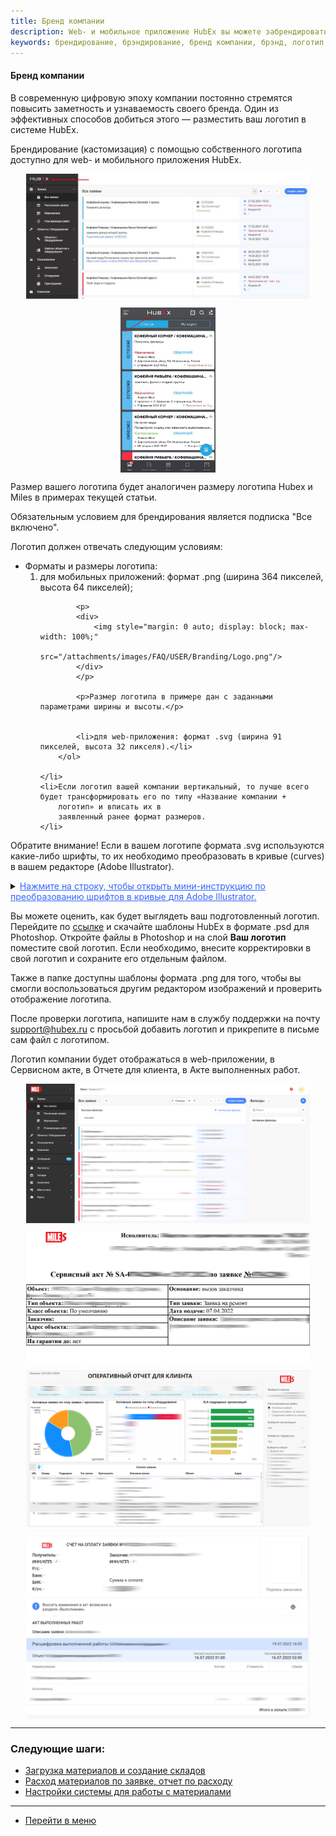 ```yaml
---
title: Бренд компании
description: Web- и мобильное приложение HubEx вы можете забрендировать с помощью собственного логотипа. Обязательным условием для использования собственного логотипа является подписка PROFI. Для того, чтобы добавить логоитип вашей компании, напишите нам в службу поддержки на почту support@hubex.ru с просьбой добавить логотип.
keywords: брендирование, брэндирование, бренд компании, брэнд, логотип, свой логотип, собственный логотип, hubex, хабекс, хубекс, хабикс
---
```


#### Бренд компании
<html>
<meta charset="utf-8">

</html>
<body>
<p>В современную цифровую эпоху компании постоянно стремятся повысить заметность и узнаваемость своего бренда. Один из
    эффективных способов добиться этого — разместить ваш логотип в системе HubEx. </p>
<p>Брендирование (кастомизация) с помощью собственного логотипа доступно для web- и мобильного приложения HubEx.</p>

<p>
<div>
    <img style="margin: 0 auto; display: block; max-width: 90%;"
         src="/attachments/images/FAQ/USER/Branding/LogoMain.jpg"/>
</div>
</p>
<p>
<div>
    <img style="margin: 0 auto; display: block; max-width: 30%;"
         src="/attachments/images/FAQ/USER/Branding/LogoMob.jpg"/>
</div>
</p>
<p>Размер вашего логотипа будет аналогичен размеру логотипа Hubex и Miles в примерах текущей статьи. </p>
<p> Обязательным условием для
    брендирования является подписка "Все включено". </p>


<p>Логотип должен отвечать следующим условиям:</p>
<ul>
    <li>Форматы и размеры логотипа:
        <ol>
            <li>для мобильных приложений: формат .png (ширина 364 пикселей, высота 64 пикселей);</li>

            <p>
            <div>
                <img style="margin: 0 auto; display: block; max-width: 100%;"
                     src="/attachments/images/FAQ/USER/Branding/Logo.png"/>
            </div>
            </p>

            <p>Размер логотипа в примере дан с заданными параметрами ширины и высоты.</p>


            <li>для web-приложения: формат .svg (ширина 91 пикселей, высота 32 пикселя).</li>
        </ol>

    </li>
    <li>Если логотип вашей компании вертикальный, то лучше всего будет трансформировать его по типу «Название компании +
        логотип» и вписать их в
        заявленный ранее формат размеров.
    </li>


</ul>

<p>Обратите внимание! Если в вашем логотипе формата .svg используются какие-либо шрифты, то их необходимо преобразовать
    в кривые (curves) в вашем редакторе (Adobe Illustrator).</p>

<p>
    <details>
        <summary><span style="text-decoration: underline; color: #3366ff;"><span>Нажмите на строку, чтобы открыть мини-инструкцию по преобразованию шрифтов в кривые для Adobe Illustrator.</span></span>
        </summary>
<p>Два способа преобразования шрифта в кривые:</p>
<ol>
    <li>Первый способ:
    <ul>
        <li>выделите текстовую надпись и щелкните правой кнопкой мыши, затем в контекстном меню выберите пункт <strong>Преобразовать в кривые</strong>; 
        <li>сохраните логотип.</li>
            <p><div>
                <img style="margin: 0 auto; margin-right: -50px; display: block; max-width: 120%;"
                     src="/attachments/images/FAQ/USER/Branding/AI1.png"/>
            </div></p>
        </li>
        
       
    </ul>
    </li>

    <li>Второй способ:
    <ul>
        <li>выделите текстовую надпись и перейдите в меню <strong>Объект - Разобрать</strong>;
               </li>
               <p><div>
                <img style="margin: 0 auto; display: block; max-width: 120%;"
                     src="/attachments/images/FAQ/USER/Branding/AI2.png"/>
            </div></p>
        <li>в открывшемся окне установите флажки напротив пунктов <strong>Объект</strong> и <strong>Заливку</strong> и нажмите <strong>Ок</strong>;  
        <li>сохраните логотип.</li>
           <p><div>
                <img style="margin: 0 auto; display: block; max-width: 120%;"
                     src="/attachments/images/FAQ/USER/Branding/AI3.png"/>
            </div></p>
        </li>
         
      
    </ul>
    </li>
</ol>
</details></p>

<p>Вы можете оценить, как будет выглядеть ваш подготовленный логотип. Перейдите по <a
        href="https://smartsrv.sharepoint.com/:f:/s/HubEx/EmsLh1U4t0VKkrOSXJC_yYABeSPNNbR9qOtBboZOlva20w?e=2ZNokp"
        target="_blank">ссылке</a> и скачайте шаблоны HubEx в формате .psd для Photoshop. Откройте файлы в Photoshop и
    на слой <strong>Ваш логотип</strong> поместите свой логотип. Если необходимо, внесите корректировки в свой логотип и
    сохраните его отдельным файлом.</p>
<p>Также в папке доступны шаблоны формата .png для того, чтобы вы смогли воспользоваться другим редактором изображений и
    проверить отображение логотипа.</p>
<p>После проверки логотипа, напишите нам в службу поддержки на почту <a
        href="mailto:support@hubex.ru" target="_blank" rel="noopener">
    support@hubex.ru</a> с просьбой добавить логотип и прикрепите в письме сам файл с логотипом.</p>

<p>Логотип компании будет отображаться в web-приложении, в Сервисном акте, в Отчете для клиента, в Акте выполненных
    работ. </p>
<p>
<div>
    <img style="margin: 0 auto; display: block; max-width: 90%;"
         src="/attachments/images/FAQ/USER/Branding/Tickets.jpg"/>
</div>
</p>
<p>
<div>
    <img style="margin: 0 auto; display: block; max-width: 90%;"
         src="/attachments/images/FAQ/USER/Branding/Act.jpg"/>
</div>
</p>
<p>
<div>
    <img style="margin: 0 auto; display: block; max-width: 90%;"
         src="/attachments/images/FAQ/USER/Branding/Analytics.jpg"/>
</div>
</p>
<p>
<div>
    <img style="margin: 0 auto; display: block; max-width: 90%;"
         src="/attachments/images/FAQ/USER/Branding/Check.jpg"/>
</div>
</p>


</body>

___
### Следующие шаги:
- [Загрузка материалов и создание складов](./Materials.md)
- [Расход материалов по заявке, отчет по расходу](./Withdrawals.md)
- [Настройки системы для работы с материалами](./SettingsWithMaterials.md)


___
- [Перейти в меню](http://wiki.hubex.ru)
